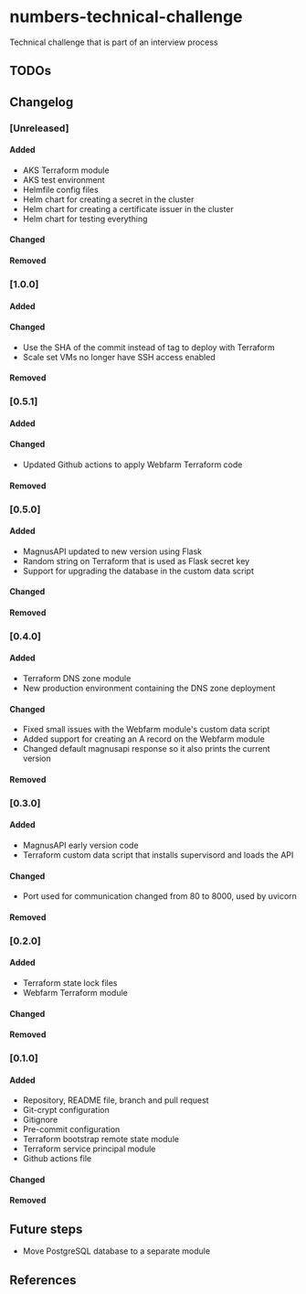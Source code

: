 # numbers-technical-challenge
Technical challenge that is part of an interview process

## TODOs

## Changelog

### [Unreleased]
#### Added
- AKS Terraform module
- AKS test environment
- Helmfile config files
- Helm chart for creating a secret in the cluster
- Helm chart for creating a certificate issuer in the cluster
- Helm chart for testing everything
#### Changed
#### Removed
### [1.0.0]
#### Added
#### Changed
- Use the SHA of the commit instead of tag to deploy with Terraform
- Scale set VMs no longer have SSH access enabled
#### Removed
### [0.5.1]
#### Added
#### Changed
- Updated Github actions to apply Webfarm Terraform code
#### Removed
### [0.5.0]
#### Added
- MagnusAPI updated to new version using Flask
- Random string on Terraform that is used as Flask secret key
- Support for upgrading the database in the custom data script
#### Changed
#### Removed
### [0.4.0]
#### Added
- Terraform DNS zone module
- New production environment containing the DNS zone deployment
#### Changed
- Fixed small issues with the Webfarm module's custom data script
- Added support for creating an A record on the Webfarm module
- Changed default magnusapi response so it also prints the current version
#### Removed
### [0.3.0]
#### Added
- MagnusAPI early version code
- Terraform custom data script that installs supervisord and loads the API
#### Changed
- Port used for communication changed from 80 to 8000, used by uvicorn
#### Removed
### [0.2.0]
#### Added
- Terraform state lock files
- Webfarm Terraform module
#### Changed
#### Removed
### [0.1.0]
#### Added
- Repository, README file, branch and pull request
- Git-crypt configuration
- Gitignore
- Pre-commit configuration
- Terraform bootstrap remote state module
- Terraform service principal module
- Github actions file
#### Changed
#### Removed

## Future steps
- Move PostgreSQL database to a separate module

## References

[1]: https://github.com/hashicorp/terraform-provider-azurerm/issues/8534
